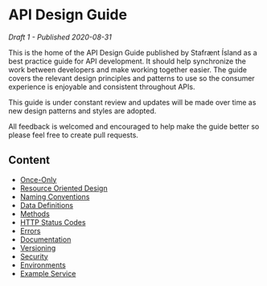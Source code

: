 # API Design Guide

_Draft 1 - Published 2020-08-31_

This is the home of the API Design Guide published by Stafrænt Ísland
as a best practice guide for API development. It should help
synchronize the work between developers and make working together easier.
The guide covers the relevant design principles and patterns to use so
the consumer experience is enjoyable and consistent throughout APIs.

This guide is under constant review and updates will be made over time as new
design patterns and styles are adopted.

All feedback is welcomed and encouraged to help make the guide better so
please feel free to create pull requests.

## Content

- [Once-Only](./once-only.md)
- [Resource Oriented Design](./resource-oriented-design.md)
- [Naming Conventions](./naming-conventions.md)
- [Data Definitions](./data-definitions.md)
- [Methods](./methods.md)
- [HTTP Status Codes](./http-status-codes.md)
- [Errors](./errors.md)
- [Documentation](./documentation.md)
- [Versioning](./versioning.md)
- [Security](./security.md)
- [Environments](./environments.md)
- [Example Service](./example.md)

